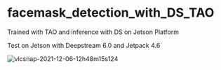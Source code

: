 # facemask_detection_with_DS_TAO
Trained with TAO and inference with DS on Jetson Platform

Test on Jetson with Deepstream 6.0 and Jetpack 4.6


![vlcsnap-2021-12-06-12h48m15s124](https://user-images.githubusercontent.com/27679222/144788946-8acc07a7-7ddb-4d16-b0f0-7e15ebc20367.png)
